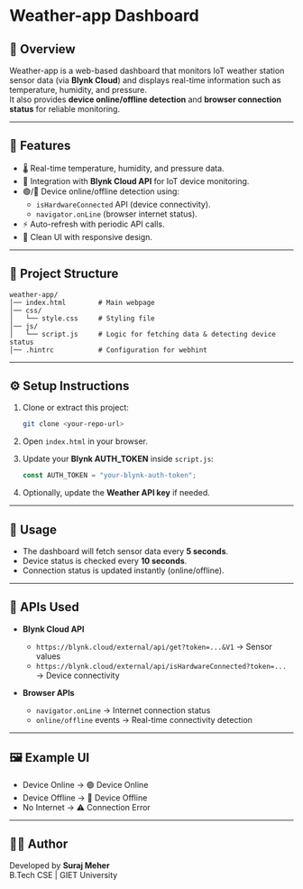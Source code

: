 # Weather-app Dashboard

## 📌 Overview
Weather-app is a web-based dashboard that monitors IoT weather station sensor data (via **Blynk Cloud**) and displays real-time information such as temperature, humidity, and pressure.  
It also provides **device online/offline detection** and **browser connection status** for reliable monitoring.

---

## 🚀 Features
- 🌡️ Real-time temperature, humidity, and pressure data.
- 🔗 Integration with **Blynk Cloud API** for IoT device monitoring.
- 🟢/🔴 Device online/offline detection using:
  - `isHardwareConnected` API (device connectivity).
  - `navigator.onLine` (browser internet status).
- ⚡ Auto-refresh with periodic API calls.
- 🎨 Clean UI with responsive design.

---

## 📂 Project Structure
```
weather-app/
│── index.html        # Main webpage
│── css/
│   └── style.css     # Styling file
│── js/
│   └── script.js     # Logic for fetching data & detecting device status
│── .hintrc           # Configuration for webhint
```

---

## ⚙️ Setup Instructions
1. Clone or extract this project:
   ```bash
   git clone <your-repo-url>
   ```

2. Open `index.html` in your browser.

3. Update your **Blynk AUTH_TOKEN** inside `script.js`:
   ```javascript
   const AUTH_TOKEN = "your-blynk-auth-token";
   ```

4. Optionally, update the **Weather API key** if needed.

---

## 🔧 Usage
- The dashboard will fetch sensor data every **5 seconds**.
- Device status is checked every **10 seconds**.
- Connection status is updated instantly (online/offline).

---

## 📡 APIs Used
- **Blynk Cloud API**  
  - `https://blynk.cloud/external/api/get?token=...&V1` → Sensor values  
  - `https://blynk.cloud/external/api/isHardwareConnected?token=...` → Device connectivity  

- **Browser APIs**  
  - `navigator.onLine` → Internet connection status  
  - `online/offline` events → Real-time connectivity detection  

---

## 🖼️ Example UI
- Device Online → 🟢 Device Online  
- Device Offline → 🔴 Device Offline  
- No Internet → ⚠️ Connection Error  

---

## 👨‍💻 Author
Developed by **Suraj Meher**  
B.Tech CSE | GIET University  

